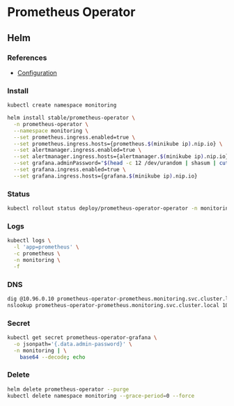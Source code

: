 # Prometheus Operator

## Helm

### References

- [Configuration](https://github.com/helm/charts/tree/master/stable/prometheus-operator#configuration)

### Install

```sh
kubectl create namespace monitoring
```

```sh
helm install stable/prometheus-operator \
  -n prometheus-operator \
  --namespace monitoring \
  --set prometheus.ingress.enabled=true \
  --set prometheus.ingress.hosts={prometheus.$(minikube ip).nip.io} \
  --set alertmanager.ingress.enabled=true \
  --set alertmanager.ingress.hosts={alertmanager.$(minikube ip).nip.io} \
  --set grafana.adminPassword="$(head -c 12 /dev/urandom | shasum | cut -d ' ' -f 1)" \
  --set grafana.ingress.enabled=true \
  --set grafana.ingress.hosts={grafana.$(minikube ip).nip.io}
```

### Status

```sh
kubectl rollout status deploy/prometheus-operator-operator -n monitoring
```

### Logs

```sh
kubectl logs \
  -l 'app=prometheus' \
  -c prometheus \
  -n monitoring \
  -f
```

### DNS

```sh
dig @10.96.0.10 prometheus-operator-prometheus.monitoring.svc.cluster.local +short
nslookup prometheus-operator-prometheus.monitoring.svc.cluster.local 10.96.0.10
```

### Secret

```sh
kubectl get secret prometheus-operator-grafana \
  -o jsonpath='{.data.admin-password}' \
  -n monitoring | \
    base64 --decode; echo
```

### Delete

```sh
helm delete prometheus-operator --purge
kubectl delete namespace monitoring --grace-period=0 --force
```
